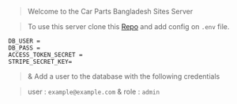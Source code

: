 > Welcome to the Car Parts Bangladesh Sites Server

> To use this server clone this [Repo](https://github.com/programming-hero-web-course1/manufacturer-website-server-side-0nahid)
> and add config on `.env` file.

```
DB_USER =
DB_PASS =
ACCESS_TOKEN_SECRET =
STRIPE_SECRET_KEY=
``` 
> & Add a user to the database with the following credentials

> user : `example@example.com` & role : `admin`
